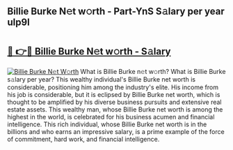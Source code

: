 ## Billie Burke N𝚎t w𝚘rth - Part-YnS S𝚊lary per year ulp9l

# <h2><a href="http://gc1cwaf.nevu.top/?p=Billie+Burke">🔗 👉🔴 Billie Burke N𝚎t w𝚘rth - S𝚊lary</a></h2>

[![Billie Burke N𝚎t W𝚘rth](https://i.imgur.com/Oavwk0R.jpeg)](http://gc1cwaf.nevu.top/?p=Billie+Burke)
What is Billie Burke n𝚎t w𝚘rth? What is Billie Burke s𝚊lary per year?
This wealthy individual's Billie Burke net worth is considerable, positioning him among the industry's elite. His income from his job is considerable, but it is eclipsed by Billie Burke net worth, which is thought to be amplified by his diverse business pursuits and extensive real estate assets. This wealthy man, whose Billie Burke net worth is among the highest in the world, is celebrated for his business acumen and financial intelligence. This rich individual, whose Billie Burke net worth is in the billions and who earns an impressive salary, is a prime example of the force of commitment, hard work, and financial intelligence.
